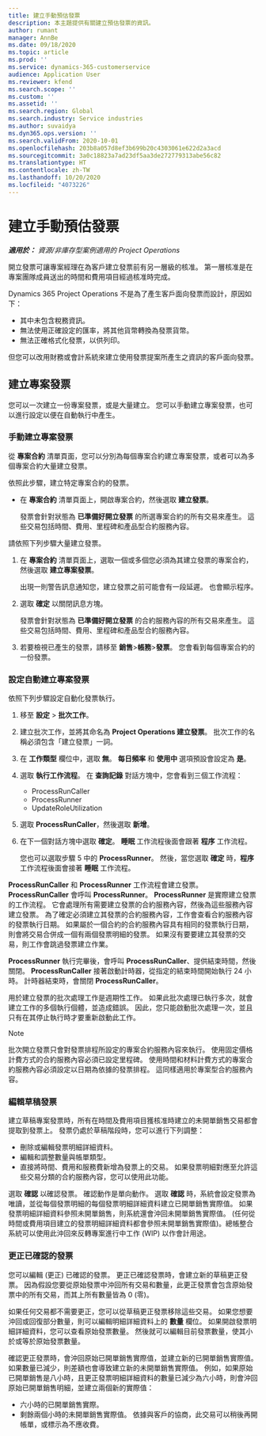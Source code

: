 ```yaml
---
title: 建立手動預估發票
description: 本主題提供有關建立預估發票的資訊。
author: rumant
manager: AnnBe
ms.date: 09/18/2020
ms.topic: article
ms.prod: ''
ms.service: dynamics-365-customerservice
audience: Application User
ms.reviewer: kfend
ms.search.scope: ''
ms.custom: ''
ms.assetid: ''
ms.search.region: Global
ms.search.industry: Service industries
ms.author: suvaidya
ms.dyn365.ops.version: ''
ms.search.validFrom: 2020-10-01
ms.openlocfilehash: 203b8a057d8ef3b699b20c4303061e622d2a3acd
ms.sourcegitcommit: 3a0c18823a7ad23df5aa3de272779313abe56c82
ms.translationtype: HT
ms.contentlocale: zh-TW
ms.lasthandoff: 10/20/2020
ms.locfileid: "4073226"
---
```

# <a name="create-a-manual-proforma-invoice"></a>建立手動預估發票

_**適用於：** 資源/非庫存型案例適用的 Project Operations_

開立發票可讓專案經理在為客戶建立發票前有另一層級的核准。 第一層核准是在專案團隊成員送出的時間和費用項目經過核准時完成。

Dynamics 365 Project Operations 不是為了產生客戶面向發票而設計，原因如下：

- 其中未包含稅務資訊。
- 無法使用正確設定的匯率，將其他貨幣轉換為發票貨幣。
- 無法正確格式化發票，以供列印。

但您可以改用財務或會計系統來建立使用發票提案所產生之資訊的客戶面向發票。

## <a name="creating-project-invoices"></a>建立專案發票

您可以一次建立一份專案發票，或是大量建立。 您可以手動建立專案發票，也可以進行設定以便在自動執行中產生。

### <a name="manually-create-project-invoices"></a>手動建立專案發票 

從 **專案合約** 清單頁面，您可以分別為每個專案合約建立專案發票，或者可以為多個專案合約大量建立發票。

依照此步驟，建立特定專案合約的發票。

- 在 **專案合約** 清單頁面上，開啟專案合約，然後選取 **建立發票**。

    發票會針對狀態為 **已準備好開立發票** 的所選專案合約的所有交易來產生。 這些交易包括時間、費用、里程碑和產品型合約服務內容。

請依照下列步驟大量建立發票。

1. 在 **專案合約** 清單頁面上，選取一個或多個您必須為其建立發票的專案合約，然後選取 **建立專案發票**。

    出現一則警告訊息通知您，建立發票之前可能會有一段延遲。 也會顯示程序。

2. 選取 **確定** 以關閉訊息方塊。

    發票會針對狀態為 **已準備好開立發票** 的合約服務內容的所有交易來產生。 這些交易包括時間、費用、里程碑和產品型合約服務內容。

3. 若要檢視已產生的發票，請移至 **銷售**\>**帳務**\>**發票**。 您會看到每個專案合約的一份發票。

### <a name="set-up-automated-creation-of-project-invoices"></a>設定自動建立專案發票 

依照下列步驟設定自動化發票執行。

1. 移至 **設定** \> **批次工作**。
2. 建立批次工作，並將其命名為 **Project Operations 建立發票**。 批次工作的名稱必須包含「建立發票」一詞。
3. 在 **工作類型** 欄位中，選取 **無**。 **每日頻率** 和 **使用中** 選項預設會設定為 **是**。
4. 選取 **執行工作流程**。 在 **查詢記錄** 對話方塊中，您會看到三個工作流程：

    - ProcessRunCaller
    - ProcessRunner
    - UpdateRoleUtilization

5. 選取 **ProcessRunCaller**，然後選取 **新增**。
6. 在下一個對話方塊中選取 **確定**。 **睡眠** 工作流程後面會跟著 **程序** 工作流程。

    您也可以選取步驟 5 中的 **ProcessRunner**。 然後，當您選取 **確定** 時，**程序** 工作流程後面會接著 **睡眠** 工作流程。

**ProcessRunCaller** 和 **ProcessRunner** 工作流程會建立發票。 **ProcessRunCaller** 會呼叫 **ProcessRunner**。 **ProcessRunner** 是實際建立發票的工作流程。 它會處理所有需要建立發票的合約服務內容，然後為這些服務內容建立發票。 為了確定必須建立其發票的合約服務內容，工作會查看合約服務內容的發票執行日期。 如果屬於一個合約的合約服務內容具有相同的發票執行日期，則會將交易合併成一個有兩個發票明細的發票。 如果沒有要要建立其發票的交易，則工作會跳過發票建立作業。

**ProcessRunner** 執行完畢後，會呼叫 **ProcessRunCaller**、提供結束時間，然後關閉。 **ProcessRunCaller** 接著啟動計時器，從指定的結束時間開始執行 24 小時。 計時器結束時，會關閉 **ProcessRunCaller**。

用於建立發票的批次處理工作是週期性工作。 如果此批次處理已執行多次，就會建立工作的多個執行個體，並造成錯誤。 因此，您只能啟動批次處理一次，並且只有在其停止執行時才要重新啟動此工作。

> [!NOTE]
> 批次開立發票只會對發票排程所設定的專案合約服務內容來執行。 使用固定價格計費方式的合約服務內容必須已設定里程碑。 使用時間和材料計費方式的專案合約服務內容必須設定以日期為依據的發票排程。 這同樣適用於專案型合約服務內容。      
 
### <a name="edit-a-draft-invoice"></a>編輯草稿發票

建立草稿專案發票時，所有在時間及費用項目獲核准時建立的未開單銷售交易都會提取到發票上。 發票仍處於草稿階段時，您可以進行下列調整：

- 刪除或編輯發票明細詳細資料。
- 編輯和調整數量與帳單類型。
- 直接將時間、費用和服務費新增為發票上的交易。 如果發票明細對應至允許這些交易分類的合約服務內容，您可以使用此功能。

選取 **確認** 以確認發票。 確認動作是單向動作。 選取 **確認** 時，系統會設定發票為唯讀，並從每個發票明細的每個發票明細詳細資料建立已開單銷售實際值。 如果發票明細詳細資料參照未開單銷售，則系統還會沖回未開單銷售實際值。 (任何從時間或費用項目建立的發票明細詳細資料都會參照未開單銷售實際值)。總帳整合系統可以使用此沖回來反轉專案進行中工作 (WIP) 以作會計用途。

### <a name="correct-a-confirmed-invoice"></a>更正已確認的發票

您可以編輯 (更正) 已確認的發票。 更正已確認發票時，會建立新的草稿更正發票。 因為假設您要從原始發票中沖回所有交易和數量，此更正發票會包含原始發票中的所有交易，而其上所有數量皆為 0 (零)。

如果任何交易都不需要更正，您可以從草稿更正發票移除這些交易。 如果您想要沖回或回復部分數量，則可以編輯明細詳細資料上的 **數量** 欄位。 如果開啟發票明細詳細資料，您可以查看原始發票數量。 然後就可以編輯目前發票數量，使其小於或等於原始發票數量。

確認更正發票時，會沖回原始已開單銷售實際值，並建立新的已開單銷售實際值。 如果數量已減少，則差額也會導致建立新的未開單銷售實際值。 例如，如果原始已開單銷售是八小時，且更正發票明細詳細資料的數量已減少為六小時，則會沖回原始已開單銷售明細，並建立兩個新的實際值：

- 六小時的已開單銷售實際。
- 剩餘兩個小時的未開單銷售實際值。 依據與客戶的協商，此交易可以稍後再開帳單，或標示為不應收費。

